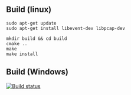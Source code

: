 ## Build (linux)
```
sudo apt-get update
sudo apt-get install libevent-dev libpcap-dev

mkdir build && cd build
cmake ..
make
make install
```


## Build (Windows)
[![Build status](https://ci.appveyor.com/api/projects/status/iia6lh928te7ctri/branch/master?svg=true)](https://ci.appveyor.com/project/vitamincpp/kcpp/branch/master)
[](https://slproweb.com/products/Win32OpenSSL.html)
